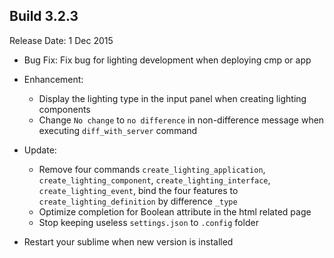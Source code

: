 Build 3.2.3
-----------
Release Date: 1 Dec 2015

* Bug Fix:
    Fix bug for lighting development when deploying cmp or app

* Enhancement:
    - Display the lighting type in the input panel when creating lighting components
    - Change ``No change`` to ``no difference`` in non-difference message when executing ``diff_with_server`` command

* Update:
    - Remove four commands ``create_lighting_application``, ``create_lighting_component``, ``create_lighting_interface``, ``create_lighting_event``, bind the four features to ``create_lighting_definition`` by difference ``_type``
    - Optimize completion for Boolean attribute in the html related page
    - Stop keeping useless ``settings.json`` to ``.config`` folder

* Restart your sublime when new version is installed